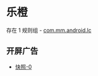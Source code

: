 # 乐橙

存在 1 规则组 - [com.mm.android.lc](/src/apps/com.mm.android.lc.ts)

## 开屏广告

- [快照-0](https://i.gkd.li/import/12774801)
